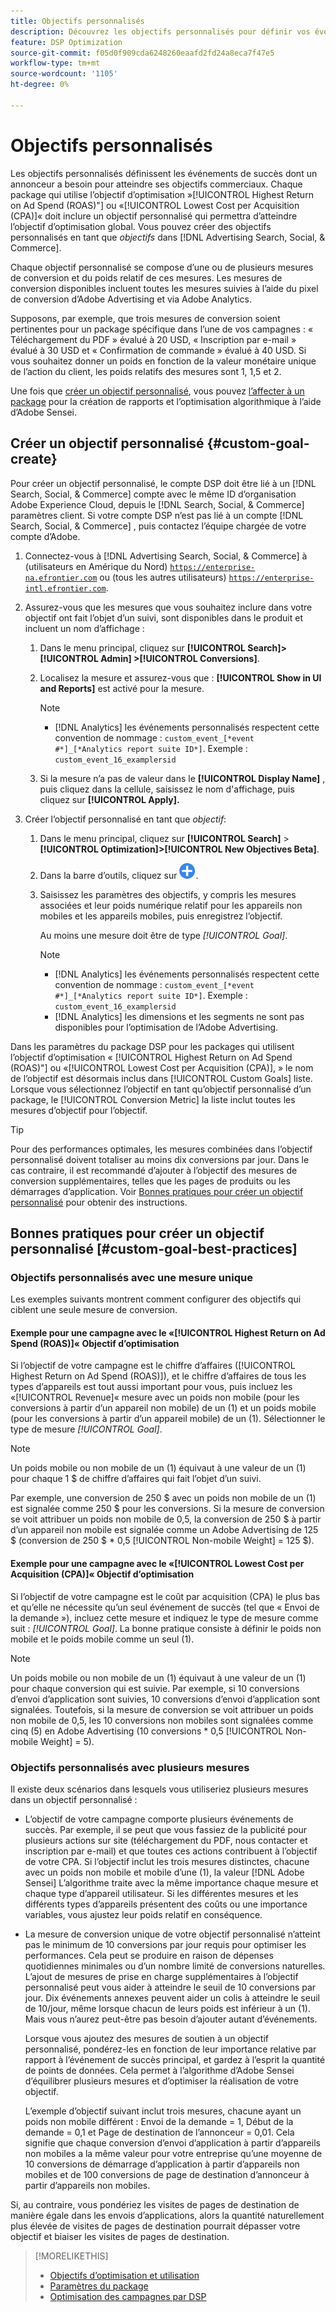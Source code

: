 ```yaml
---
title: Objectifs personnalisés
description: Découvrez les objectifs personnalisés pour définir vos événements de succès dans des packages optimisés pour la CPA la plus faible ou le retour sur investissement le plus élevé.
feature: DSP Optimization
source-git-commit: f05d0f909cda6248260eaafd2fd24a8eca7f47e5
workflow-type: tm+mt
source-wordcount: '1105'
ht-degree: 0%

---
```


# Objectifs personnalisés

Les objectifs personnalisés définissent les événements de succès dont un annonceur a besoin pour atteindre ses objectifs commerciaux. Chaque package qui utilise l’objectif d’optimisation »[!UICONTROL Highest Return on Ad Spend (ROAS)"] ou «[!UICONTROL Lowest Cost per Acquisition (CPA)]« doit inclure un objectif personnalisé qui permettra d’atteindre l’objectif d’optimisation global. Vous pouvez créer des objectifs personnalisés en tant que *objectifs* dans [!DNL Advertising Search, Social, & Commerce].

<!-- update image or omit it

![custom goals](/help/dsp/assets/objective-goals.png)
 -->

Chaque objectif personnalisé se compose d’une ou de plusieurs mesures de conversion et du poids relatif de ces mesures. Les mesures de conversion disponibles incluent toutes les mesures suivies à l’aide du pixel de conversion d’Adobe Advertising et via Adobe Analytics.

Supposons, par exemple, que trois mesures de conversion soient pertinentes pour un package spécifique dans l’une de vos campagnes : « Téléchargement du PDF » évalué à 20 USD, « Inscription par e-mail » évalué à 30 USD et « Confirmation de commande » évalué à 40 USD. Si vous souhaitez donner un poids en fonction de la valeur monétaire unique de l’action du client, les poids relatifs des mesures sont 1, 1,5 et 2.

Une fois que [créer un objectif personnalisé](#custom-goal-create), vous pouvez [l’affecter à un package](/help/dsp/campaign-management/packages/package-settings.md) pour la création de rapports et l’optimisation algorithmique à l’aide d’Adobe Sensei.

## Créer un objectif personnalisé {#custom-goal-create}

Pour créer un objectif personnalisé, le compte DSP doit être lié à un [!DNL Search, Social, & Commerce] compte avec le même ID d’organisation Adobe Experience Cloud, depuis le [!DNL Search, Social, & Commerce] paramètres client. Si votre compte DSP n’est pas lié à un compte [!DNL Search, Social, & Commerce] , puis contactez l’équipe chargée de votre compte d’Adobe.

1. Connectez-vous à [!DNL Advertising Search, Social, & Commerce] à (utilisateurs en Amérique du Nord) [`https://enterprise-na.efrontier.com`](https://enterprise-na.efrontier.com) ou (tous les autres utilisateurs) [`https://enterprise-intl.efrontier.com`](https://enterprise-intl.efrontier.com).

1. Assurez-vous que les mesures que vous souhaitez inclure dans votre objectif ont fait l’objet d’un suivi, sont disponibles dans le produit et incluent un nom d’affichage :

   1. Dans le menu principal, cliquez sur **[!UICONTROL Search]> [!UICONTROL Admin] >[!UICONTROL Conversions]**.

   1. Localisez la mesure et assurez-vous que : **[!UICONTROL Show in UI and Reports]** est activé pour la mesure.

      >[!NOTE]
      >
      >* [!DNL Analytics] les événements personnalisés respectent cette convention de nommage : `custom_event_[*event #*]_[*Analytics report suite ID*]`. Exemple : `custom_event_16_examplersid`

   1. Si la mesure n’a pas de valeur dans le **[!UICONTROL Display Name]** , puis cliquez dans la cellule, saisissez le nom d&#39;affichage, puis cliquez sur **[!UICONTROL Apply].**

1. Créer l’objectif personnalisé en tant que *objectif*:

   1. Dans le menu principal, cliquez sur **[!UICONTROL Search]** > **[!UICONTROL Optimization]>[!UICONTROL New Objectives Beta]**.

   1. Dans la barre d’outils, cliquez sur ![Créer](/help/dsp/assets/create-search-ui.png "Créer").

   1. Saisissez les paramètres des objectifs, y compris les mesures associées et leur poids numérique relatif pour les appareils non mobiles et les appareils mobiles, puis enregistrez l’objectif.

      Au moins une mesure doit être de type *[!UICONTROL Goal]*.

      >[!NOTE]
      >
      >* [!DNL Analytics] les événements personnalisés respectent cette convention de nommage : `custom_event_[*event #*]_[*Analytics report suite ID*]`. Exemple : `custom_event_16_examplersid`
      >* [!DNL Analytics] les dimensions et les segments ne sont pas disponibles pour l’optimisation de l’Adobe Advertising.

Dans les paramètres du package DSP pour les packages qui utilisent l’objectif d’optimisation « [!UICONTROL Highest Return on Ad Spend (ROAS)"] ou «[!UICONTROL Lowest Cost per Acquisition (CPA)], » le nom de l’objectif est désormais inclus dans [!UICONTROL Custom Goals] liste. Lorsque vous sélectionnez l’objectif en tant qu’objectif personnalisé d’un package, le [!UICONTROL Conversion Metric] la liste inclut toutes les mesures d’objectif pour l’objectif.

>[!TIP]
>
>Pour des performances optimales, les mesures combinées dans l’objectif personnalisé doivent totaliser au moins dix conversions par jour. Dans le cas contraire, il est recommandé d’ajouter à l’objectif des mesures de conversion supplémentaires, telles que les pages de produits ou les démarrages d’application. Voir [Bonnes pratiques pour créer un objectif personnalisé](custom-goal-best-practices.md) pour obtenir des instructions.

## Bonnes pratiques pour créer un objectif personnalisé [#custom-goal-best-practices]

### Objectifs personnalisés avec une mesure unique

Les exemples suivants montrent comment configurer des objectifs qui ciblent une seule mesure de conversion.

#### Exemple pour une campagne avec le «[!UICONTROL Highest Return on Ad Spend (ROAS)]« Objectif d’optimisation

Si l’objectif de votre campagne est le chiffre d’affaires ([!UICONTROL Highest Return on Ad Spend (ROAS)]), et le chiffre d’affaires de tous les types d’appareils est tout aussi important pour vous, puis incluez les «[!UICONTROL Revenue]« mesure avec un poids non mobile (pour les conversions à partir d’un appareil non mobile) de un (1) et un poids mobile (pour les conversions à partir d’un appareil mobile) de un (1). Sélectionner le type de mesure *[!UICONTROL Goal]*.

<!-- update image or delete 

![example of a ROAS custom goal with a single conversion metric](/help/dsp/assets/custom-goal-roas.png)

-->

>[!NOTE]
>
> Un poids mobile ou non mobile de un (1) équivaut à une valeur de un (1) pour chaque 1 $ de chiffre d’affaires qui fait l’objet d’un suivi.
>
> Par exemple, une conversion de 250 $ avec un poids non mobile de un (1) est signalée comme 250 $ pour les conversions. Si la mesure de conversion se voit attribuer un poids non mobile de 0,5, la conversion de 250 $ à partir d’un appareil non mobile est signalée comme un Adobe Advertising de 125 $ (conversion de 250 $ * 0,5 [!UICONTROL Non-mobile Weight] = 125 $).

#### Exemple pour une campagne avec le «[!UICONTROL Lowest Cost per Acquisition (CPA)]« Objectif d’optimisation

Si l’objectif de votre campagne est le coût par acquisition (CPA) le plus bas et qu’elle ne nécessite qu’un seul événement de succès (tel que « Envoi de la demande »), incluez cette mesure et indiquez le type de mesure comme suit : *[!UICONTROL Goal]*. La bonne pratique consiste à définir le poids non mobile et le poids mobile comme un seul (1).

<!-- update image or delete 

![example of a CPA custom goal with a single conversion metric](/help/dsp/assets/custom-goal-roas.png)

-->

>[!NOTE]
>
> Un poids mobile ou non mobile de un (1) équivaut à une valeur de un (1) pour chaque conversion qui est suivie. Par exemple, si 10 conversions d’envoi d’application sont suivies, 10 conversions d’envoi d’application sont signalées. Toutefois, si la mesure de conversion se voit attribuer un poids non mobile de 0,5, les 10 conversions non mobiles sont signalées comme cinq (5) en Adobe Advertising (10 conversions * 0,5 [!UICONTROL Non-mobile Weight] = 5).

### Objectifs personnalisés avec plusieurs mesures

Il existe deux scénarios dans lesquels vous utiliseriez plusieurs mesures dans un objectif personnalisé :

* L’objectif de votre campagne comporte plusieurs événements de succès. Par exemple, il se peut que vous fassiez de la publicité pour plusieurs actions sur site (téléchargement du PDF, nous contacter et inscription par e-mail) et que toutes ces actions contribuent à l’objectif de votre CPA. Si l’objectif inclut les trois mesures distinctes, chacune avec un poids non mobile et mobile d’une (1), la valeur [!DNL Adobe Sensei] L’algorithme traite avec la même importance chaque mesure et chaque type d’appareil utilisateur. Si les différentes mesures et les différents types d’appareils présentent des coûts ou une importance variables, vous ajustez leur poids relatif en conséquence.

<!-- update image or delete it and adjust the wording above

   ![example of a custom goal with multiple metrics](/help/dsp/assets/custom-goal-multiple-properties.png)

-->

* La mesure de conversion unique de votre objectif personnalisé n’atteint pas le minimum de 10 conversions par jour requis pour optimiser les performances. Cela peut se produire en raison de dépenses quotidiennes minimales ou d’un nombre limité de conversions naturelles. L’ajout de mesures de prise en charge supplémentaires à l’objectif personnalisé peut vous aider à atteindre le seuil de 10 conversions par jour. Dix événements annexes peuvent aider un colis à atteindre le seuil de 10/jour, même lorsque chacun de leurs poids est inférieur à un (1). Mais vous n’aurez peut-être pas besoin d’ajouter autant d’événements.

  Lorsque vous ajoutez des mesures de soutien à un objectif personnalisé, pondérez-les en fonction de leur importance relative par rapport à l’événement de succès principal, et gardez à l’esprit la quantité de points de données. Cela permet à l’algorithme d’Adobe Sensei d’équilibrer plusieurs mesures et d’optimiser la réalisation de votre objectif.

  L’exemple d’objectif suivant inclut trois mesures, chacune ayant un poids non mobile différent : Envoi de la demande = 1, Début de la demande = 0,1 et Page de destination de l’annonceur = 0,01. Cela signifie que chaque conversion d’envoi d’application à partir d’appareils non mobiles a la même valeur pour votre entreprise qu’une moyenne de 10 conversions de démarrage d’application à partir d’appareils non mobiles et de 100 conversions de page de destination d’annonceur à partir d’appareils non mobiles.

<!-- update image or delete it and adjust the wording above

   ![example of a custom goal with multiple metrics](/help/dsp/assets/custom-goal-multiple-properties2.png)

-->

Si, au contraire, vous pondériez les visites de pages de destination de manière égale dans les envois d’applications, alors la quantité naturellement plus élevée de visites de pages de destination pourrait dépasser votre objectif et biaiser les visites de pages de destination.<!--reword-->

>[!MORELIKETHIS]
>
>* [Objectifs d’optimisation et utilisation](optimization-goals.md)
>* [Paramètres du package](/help/dsp/campaign-management/packages/package-settings.md)
> * [Optimisation des campagnes par DSP](optimization-how-dsp-optimizes-campaigns.md)
